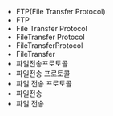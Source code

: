 - FTP(File Transfer Protocol)
- FTP
- File Transfer Protocol
- FileTransfer Protocol
- FileTransferProtocol
- FileTransfer
- 파일전송프로토콜
- 파일전송 프로토콜
- 파일 전송 프로토콜
- 파일전송
- 파일 전송